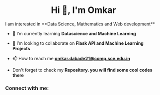 <h1 align="center">Hi 👋, I'm Omkar</h1>
   I am interested in **Data Science, Mathematics and Web development**

- 🌱 I’m currently learning **Datascience and Machine Learning**

- 👯 I’m looking to collaborate on **Flask API and Machine Learning Projects**

- 📫 How to reach me **omkar.dabade21@comp.sce.edu.in**

- Don't forget to check my **Repository. you will find some cool codes there**

<h3 align="left">Connect with me:</h3>
<p align="left">
</p>

